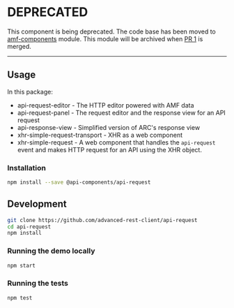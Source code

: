 # DEPRECATED

This component is being deprecated. The code base has been moved to [amf-components](https://github.com/advanced-rest-client/amf-components) module. This module will be archived when [PR 1](https://github.com/advanced-rest-client/amf-components/pull/1) is merged.

-----

## Usage

In this package:

- api-request-editor - The HTTP editor powered with AMF data
- api-request-panel - The request editor and the response view for an API request
- api-response-view - Simplified version of ARC's response view
- xhr-simple-request-transport - XHR as a web component
- xhr-simple-request - A web component that handles the `api-request` event and makes HTTP request for an API using the XHR object.

### Installation

```sh
npm install --save @api-components/api-request
```

## Development

```sh
git clone https://github.com/advanced-rest-client/api-request
cd api-request
npm install
```

### Running the demo locally

```sh
npm start
```

### Running the tests

```sh
npm test
```
